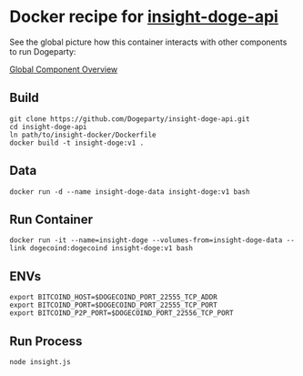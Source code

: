 # Docker recipe for [insight-doge-api](https://github.com/Dogeparty/insight-doge-api)

See the global picture how this container interacts with other components to run Dogeparty:

[Global Component Overview](http://www.inkpad.io/1GMXYwxl4Q)


## Build

    git clone https://github.com/Dogeparty/insight-doge-api.git
    cd insight-doge-api
    ln path/to/insight-docker/Dockerfile
    docker build -t insight-doge:v1 .

## Data

    docker run -d --name insight-doge-data insight-doge:v1 bash


## Run Container

    docker run -it --name=insight-doge --volumes-from=insight-doge-data --link dogecoind:dogecoind insight-doge:v1 bash


## ENVs

    export BITCOIND_HOST=$DOGECOIND_PORT_22555_TCP_ADDR
    export BITCOIND_PORT=$DOGECOIND_PORT_22555_TCP_PORT
    export BITCOIND_P2P_PORT=$DOGECOIND_PORT_22556_TCP_PORT


## Run Process

    node insight.js

